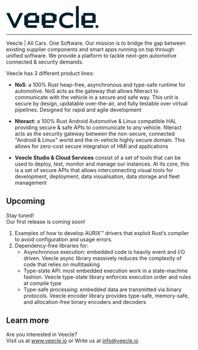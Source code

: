 
<img src="../Logo_00212C.png" alt= “” width="250">

---

Veecle | All Cars. One Software. Our mission is to bridge the gap between existing supplier components and smart apps running on top through unified software. We provide a platform to tackle next-gen automotive connected & security demands. 

Veecle has 3 different product lines: 

- **NoS**: a 100% Rust heap-free, asynchronous and type-safe runtime for automotive. NoS acts as the gateway that allows Nteract to communicate with the vehicle in a secure and safe way.  This unit is secure by design, updatable over-the-air, and fully testable over virtual pipelines. Designed for rapid and agile development 

- **Nteract:** a 100% Rust Android Automotive & Linux compatible HAL providing secure & safe APIs to communicate to any vehicle. Nteract acts as the security gateway between the non-secure, connected "Android & Linux" world and the in-vehicle highly secure domain. This allows for zero-cost secure integration of HMI and applications 

- **Veecle Studio & Cloud Services** consist of a set of tools that can be used to deploy, test, monitor and manage our instances. At its core, this is a set of secure APIs that allows interconnecting visual tools for development, deployment, data visualisation, data storage and fleet management
        
## Upcoming
Stay tuned! \
Our first release is coming soon!

1. Examples of how to develop AURIX™ drivers that exploit Rust’s compiler to avoid configuration and usage errors. 
2. Dependency-free libraries for:
    - Asynchronous execution: embedded code is heavily event and I/O driven. Veecle async library massively reduces the complexity of code that relies on multitasking
    - Type-state API: most embedded execution work in a state-machine fashion. Veecle type-state library enforces execution order and rules at compile type
    - Type-safe processing: embedded data are transmitted via binary protocols. Veecle encoder library provides type-safe, memory-safe, and allocation-free binary encoders and decoders 

## Learn more
Are you interested in Veecle? \
Visit us at www.veecle.io or Write us at info@veecle.io